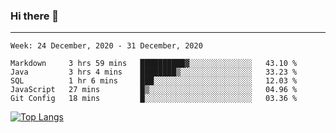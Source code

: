 ### Hi there 👋
---
<!--START_SECTION:waka-->
```text
Week: 24 December, 2020 - 31 December, 2020

Markdown     3 hrs 59 mins   ██████████▓░░░░░░░░░░░░░░   43.10 % 
Java         3 hrs 4 mins    ████████▒░░░░░░░░░░░░░░░░   33.23 % 
SQL          1 hr 6 mins     ███░░░░░░░░░░░░░░░░░░░░░░   12.03 % 
JavaScript   27 mins         █▒░░░░░░░░░░░░░░░░░░░░░░░   04.96 % 
Git Config   18 mins         █░░░░░░░░░░░░░░░░░░░░░░░░   03.36 % 
```
<!--END_SECTION:waka-->

[![Top Langs](https://github-readme-stats.vercel.app/api/top-langs/?username=HyunAh-iia&layout=compact)](https://github.com/anuraghazra/github-readme-stats)
<!--
**HyunAh-iia/HyunAh-iia** is a ✨ _special_ ✨ repository because its `README.md` (this file) appears on your GitHub profile.

Here are some ideas to get you started:

- 🔭 I’m currently working on ...
- 🌱 I’m currently learning ...
- 👯 I’m looking to collaborate on ...
- 🤔 I’m looking for help with ...
- 💬 Ask me about ...
- 📫 How to reach me: ...
- 😄 Pronouns: ...
- ⚡ Fun fact: ...
-->
